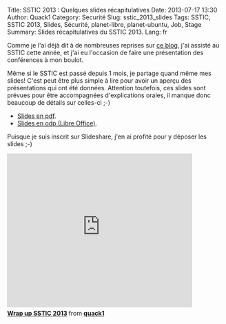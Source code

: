 Title: SSTIC 2013 : Quelques slides récapitulatives
Date: 2013-07-17 13:30
Author: Quack1
Category: Securité
Slug: sstic_2013_slides
Tags: SSTIC, SSTIC 2013, Slides, Sécurité, planet-libre, planet-ubuntu, Job, Stage
Summary:  Slides récapitulatives du SSTIC 2013.
Lang: fr

Comme je l'ai déjà dit à de nombreuses reprises sur [ce blog](/tag/sstic-2013.html), j'ai assisté au SSTIC cette année, et j'ai eu l'occasion de faire une présentation des conférences à mon boulot.

Même si le SSTIC est passé depuis 1 mois, je partage quand même mes slides! C'est peut être plus simple à lire pour avoir un aperçu des présentations qui ont été données. Attention toutefois, ces slides sont prévues pour être accompagnées d'explications orales, il manque donc beaucoup de détails sur celles-ci ;-)

- [Slides en pdf](/static/upload/wrap_up_sstic_2013.pdf).
- [Slides en odp (Libre Office)](/static/upload/wrap_up_sstic_2013.odp).

Puisque je suis inscrit sur Slideshare, j'en ai profité pour y déposer les slides ;-)

<iframe src="http://www.slideshare.net/slideshow/embed_code/24336098" width="427" height="356" frameborder="0" marginwidth="0" marginheight="0" scrolling="no" style="border:1px solid #CCC;border-width:1px 1px 0;margin-bottom:5px" allowfullscreen webkitallowfullscreen mozallowfullscreen> </iframe> <div style="margin-bottom:5px"> <strong> <a href="http://www.slideshare.net/quack1/wrap-up-sstic-2013" title="Wrap up SSTIC 2013" target="_blank">Wrap up SSTIC 2013</a> </strong> from <strong><a href="http://www.slideshare.net/quack1" target="_blank">quack1</a></strong> </div>